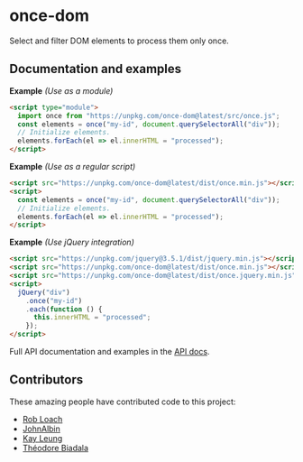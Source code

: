 # once-dom

Select and filter DOM elements to process them only once.

## Documentation and examples

**Example** *(Use as a module)*
```html
<script type="module">
  import once from "https://unpkg.com/once-dom@latest/src/once.js";
  const elements = once("my-id", document.querySelectorAll("div"));
  // Initialize elements.
  elements.forEach(el => el.innerHTML = "processed");
</script>
```
**Example** *(Use as a regular script)*
```html
<script src="https://unpkg.com/once-dom@latest/dist/once.min.js"></script>
<script>
  const elements = once("my-id", document.querySelectorAll("div"));
  // Initialize elements.
  elements.forEach(el => el.innerHTML = "processed");
</script>
```
**Example** *(Use jQuery integration)*
```html
<script src="https://unpkg.com/jquery@3.5.1/dist/jquery.min.js"></script>
<script src="https://unpkg.com/once-dom@latest/dist/once.min.js"></script>
<script src="https://unpkg.com/once-dom@latest/dist/once.jquery.min.js"></script>
<script>
  jQuery("div")
    .once("my-id")
    .each(function () {
      this.innerHTML = "processed";
    });
</script>
```

Full API documentation and examples in the [API docs](API.md).

## Contributors

These amazing people have contributed code to this project:

- [Rob Loach](https://github.com/RobLoach)
- [JohnAlbin](https://github.com/JohnAlbin)
- [Kay Leung](https://github.com/KayLeung)
- [Théodore Biadala](https://github.com/theodoreb)



